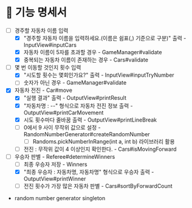# 🚀 기능 명세서

- [ ] 경주할 자동차 이름 입력
  - [x] "경주할 자동차 이름을 입력하세요.(이름은 쉼표(,) 기준으로 구분)" 출력 - InputView#inputCars
  - [x] 자동차 이름이 5자를 초과할 경우 - GameManager#validate
  - [x] 중복되는 자동차 이름이 존재하는 경우 - Cars#validate
- [ ] 몇 번 이동할 것인지 횟수 입력
    - [x] "시도할 횟수는 몇회인가요?" 출력 - InputView#inputTryNumber
    - [ ] 숫자가 아닌 경우 - GameManager#validate
- [x] 자동차 전진 - Car#move
  - [x] "실행 결과" 출력 - OutputView#printResult
  - [x] "자동차명 : --" 형식으로 자동차 전진 정보 출력 - OutputView#printCarMovement
  - [x] 시도 횟수마다 줄바꿈 출력 - OutputView#printLineBreak
  - [ ] 0에서 9 사이 무작위 값으로 설정 - RandomNumberGenerator#createRandomNumber
    - [ ] Randoms.pickNumberInRange(int a, int b) 라이브러리 활용
  - [ ] 전진 : 무작위 값이 4 이상인지 확인한다. - Cars#isMovingForward
- [ ] 우승자 판별 - Referee#determineWinners
  - [ ] 최종 우승자 저장 - Winners
  - [x] "최종 우승자 : 자동차명, 자동차명" 형식으로 우승자 출력 - OutputView#printWinner
  - [ ] 전진 횟수가 가장 많은 자동차 판별 - Cars#sortByForwardCount

- random number generator singleton